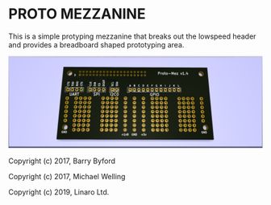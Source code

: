 PROTO MEZZANINE
===============================================

This is a simple protyping mezzanine that breaks out the lowspeed header and provides a breadboard shaped prototyping area.

![alt tag](proto-mezzanine.png)

Copyright (c) 2017, Barry Byford

Copyright (c) 2017, Michael Welling

Copyright (c) 2019, Linaro Ltd.